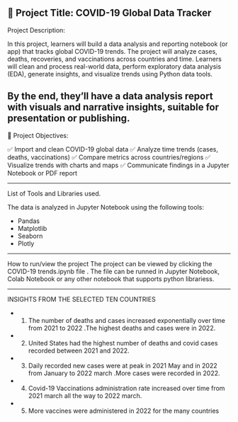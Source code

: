 📝 Project Title: COVID-19 Global Data Tracker
---
Project Description:

In this project, learners will build a data analysis and reporting notebook (or app) that tracks global COVID-19 trends. The project will analyze cases, deaths, recoveries, and vaccinations across countries and time. Learners will clean and process real-world data, perform exploratory data analysis (EDA), generate insights, and visualize trends using Python data tools.

By the end, they’ll have a data analysis report with visuals and narrative insights, suitable for presentation or publishing.
---
🚩 Project Objectives:

✅ Import and clean COVID-19 global data
✅ Analyze time trends (cases, deaths, vaccinations)
✅ Compare metrics across countries/regions
✅ Visualize trends with charts and maps
✅ Communicate findings in a Jupyter Notebook or PDF report

---
List of Tools and Libraries used.

The data is analyzed in Jupyter Notebook using the following tools:
- Pandas
- Matplotlib
- Seaborn
- Plotly

---
How to run/view the project
The project can be viewed by clicking the COVID-19 trends.ipynb file .
The file can be runned in Jupyter Notebook, Colab Notebook or any other notebook that supports python librariess.

---
INSIGHTS FROM THE SELECTED TEN COUNTRIES

- 1. The number of deaths and cases increased exponentially over time from 2021 to 2022 .The highest deaths and cases were in 2022.
- 2. United States had the highest number of deaths and covid cases recorded between 2021 and 2022.
- 3. Daily recorded new cases were at peak in 2021 May and in 2022 from January to 2022 march .More cases were recorded in 2022.
- 4. Covid-19 Vaccinations administration rate increased over time from 2021 march all the way to 2022 march.
- 5. More vaccines were administered in 2022 for the many countries
